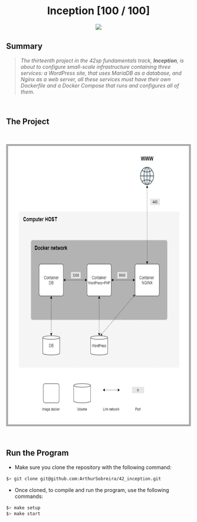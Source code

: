 <div align="center"><h1>Inception [100 / 100]</h1></div>

<div align="center">
   <a href="https://github.com/ArthurSobreira/42_inception" target="_blank">
      <img height=170 src="https://github.com/ayogun/42-project-badges/blob/main/badges/inceptione.png" hspace = "10">
   </a>
</div>

## Summary

> <i>The thirteenth project in the 42sp fundamentals track, <strong>Inception</strong>, is about to configure small-scale infrastructure </i>
> <i>containing three services: a WordPress site, that uses MariaDB as a database, and Nginx as a web server, all these services must have </i>
> <i>their own Dockerfile and a Docker Compose that runs and configures all of them. </i>

<br>

## The Project

<br>
<div align="center">
   <table>
     <tr>
       <td style="border: 5px solid darkgray;">
         <img height="750" src="https://github.com/ArthurSobreira/42_inception/blob/master/inception.png">
       </td>
     </tr>
   </table>
</div>
<br>

## Run the Program

* Make sure you clone the repository with the following command:

```bash
$> git clone git@github.com:ArthurSobreira/42_inception.git
```

* Once cloned, to compile and run the program, use the following commands:

```bash
$> make setup
$> make start
```
